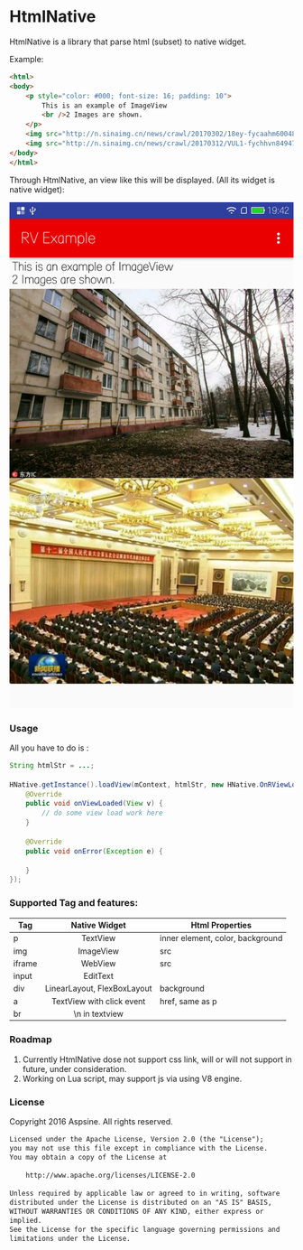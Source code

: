 HtmlNative
========

HtmlNative is a library that parse html (subset) to native widget.

Example:

```html
<html>
<body>
    <p style="color: #000; font-size: 16; padding: 10">
        This is an example of ImageView
        <br />2 Images are shown.
    </p>
    <img src="http://n.sinaimg.cn/news/crawl/20170302/18ey-fycaahm6004808.jpg" />
    <img src="http://n.sinaimg.cn/news/crawl/20170312/VUL1-fychhvn8494769.jpg" />
</body>
</html>
```

Through HtmlNative, an view like this will be displayed. (All its widget is native widget):

![screen1](s1.jpg)

### Usage

All you have to do is :

```java
String htmlStr = ...;

HNative.getInstance().loadView(mContext, htmlStr, new HNative.OnRViewLoaded() {
    @Override
    public void onViewLoaded(View v) {
        // do some view load work here
    }

    @Override
    public void onError(Exception e) {

    }
});

```

### Supported Tag and features:

| Tag        | Native Widget           | Html Properties  |
| ------------- |:-------------:|-----|
| p      | TextView | inner element, color, background |
| img      | ImageView      |   src |
| iframe | WebView      |    src |
| input | EditText      |  |
| div | LinearLayout, FlexBoxLayout | background |
| a | TextView with click event      | href, same as p |
| br | \n in textview      |  |

### Roadmap

1. Currently HtmlNative dose not support css link, will or will not support in future, under consideration.
2. Working on Lua script, may support js via using V8 engine.

### License

Copyright 2016 Aspsine. All rights reserved.

    Licensed under the Apache License, Version 2.0 (the "License");
    you may not use this file except in compliance with the License.
    You may obtain a copy of the License at

        http://www.apache.org/licenses/LICENSE-2.0

    Unless required by applicable law or agreed to in writing, software
    distributed under the License is distributed on an "AS IS" BASIS,
    WITHOUT WARRANTIES OR CONDITIONS OF ANY KIND, either express or implied.
    See the License for the specific language governing permissions and
    limitations under the License.

